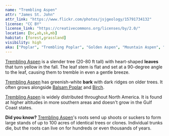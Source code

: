 ```yaml
---
name: "Trembling Aspen"
attr: "James St. John"
attr_link: "https://www.flickr.com/photos/jsjgeology/15791734132"
license: "CC BY"
license_link: "https://creativecommons.org/licenses/by/2.0/"
location: [bc,ab,sk,mb]
habitat: [forest,grassland]
visibility: high
aka: ["Poplar", "Trembling Poplar", "Golden Aspen", "Mountain Aspen", "Quaking Aspen"]
---
```

[Trembling Aspen](/trees/tremasp/) is a slender tree (20-80 ft tall) with heart-shaped **leaves** that turn yellow in the fall. The leaf stem is flat and set at a 90-degree angle to the leaf, causing them to tremble in even a gentle breeze.

[Trembling Aspen](/trees/tremasp/) has greenish-white **bark** with dark ridges on older trees. It often grows alongside [Balsam Poplar](/trees/balpop/) and [Birch](/trees/birch/).

[Trembling Aspen](/trees/tremasp/) is widely distributed throughout North America. It is found at higher altitudes in more southern areas and doesn't grow in the Gulf Coast states.

**Did you know?** [Trembling Aspen](/trees/tremasp/)'s roots send up shoots or suckers to form large stands of up to 100 acres of identical trees or clones. Individual trunks die, but the roots can live on for hundreds or even thousands of years.
